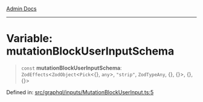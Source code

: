 [Admin Docs](/)

***

# Variable: mutationBlockUserInputSchema

> `const` **mutationBlockUserInputSchema**: `ZodEffects`\<`ZodObject`\<`Pick`\<\{\}, `any`\>, `"strip"`, `ZodTypeAny`, \{\}, \{\}\>, \{\}, \{\}\>

Defined in: [src/graphql/inputs/MutationBlockUserInput.ts:5](https://github.com/PurnenduMIshra129th/talawa-api/blob/75f0e499b44e2c3bed70cf951ac8ac374317f43b/src/graphql/inputs/MutationBlockUserInput.ts#L5)
